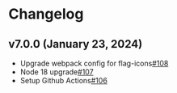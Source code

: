 # Changelog

## v7.0.0 (January 23, 2024)

-   Upgrade webpack config for flag-icons[#108](https://github.com/SalesforceCommerceCloud/plugin_wishlists/pull/108)
-   Node 18 upgrade[#107](https://github.com/SalesforceCommerceCloud/plugin_wishlists/pull/107)
-   Setup Github Actions[#106](https://github.com/SalesforceCommerceCloud/plugin_wishlists/pull/106)
